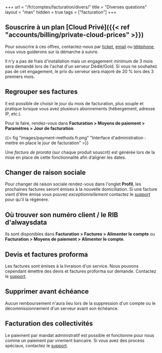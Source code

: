 +++
url = "/fr/comptes/facturation/divers/"
title = "Diverses questions"
layout = "man"
hidden = true
tags = ["facturation"]
+++

## Souscrire à un plan [Cloud Privé]({{< ref "accounts/billing/private-cloud-prices" >}})
Pour souscrire à ces offres, contactez-nous par [ticket](https://admin.alwaysdata.com/support/add/), [email](https://www.alwaysdata.com/fr/) ou [téléphone](tel:+33184162340), nous vous guiderons sur la démarche à suivre.

Il n'y a pas de frais d'installation mais un engagement minimum de 3 mois sera demandé lors de l'achat d'un serveur Dédié/Gold. Si vous ne souhaitez pas de cet engagement, le prix du serveur sera majoré de 20 % lors des 3 premiers mois.

## Regrouper ses factures
Il est possible de choisir le jour du mois de facturation, plus souple et pratique lorsque vous avez plusieurs abonnements (hébergement, adresse IP, etc.).

Pour le faire, rendez-vous dans **Facturation > Moyens de paiement > Paramètres > Jour de facturation**.

{{< fig "images/payment-methods.fr.png" "Interface d'administration : mettre en place le jour de facturation" >}}

Une _facture de prorata_ (sur chaque produit souscrit) est générée lors de la mise en place de cette fonctionnalité afin d’aligner les dates.

## Changer de raison sociale
Pour changer de raison sociale rendez-vous dans l'onglet **Profil**, les prochaines factures seront émises à la nouvelle domiciliation.
Si une facture vient d'être émise vous pouvez _exceptionnellement_ contactez le [support](https://admin.alwaysdata.com/support/add) pour qu'il la régénère.

## Où trouver son numéro client / le RIB d'alwaysdata
Ils sont disponibles dans **Facturation > Factures > Alimenter le compte** ou **Facturation > Moyens de paiement > Alimenter le compte**.

## Devis et factures proforma
Les factures sont émises à la livraison d'un service. Nous pouvons cependant émettre des devis et factures proforma sur demande. Contactez le [support](https://admin.alwaysdata.com/support/add).

## Supprimer avant échéance
Aucun remboursement n'aura lieu lors de la suppression d'un compte ou le décommissionnement d'un serveur avant son échéance.

## Facturation des collectivités
Le paiement par mandat administratif est possible et fonctionne pour nous comme un paiement par virement bancaire.
Si vous avez des process spéciaux, contactez le [support](https://admin.alwaysdata.com/support/add).
